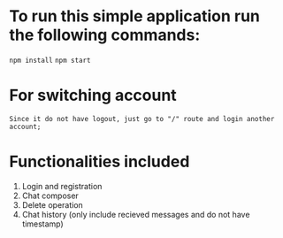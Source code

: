 # To run this simple application run the following commands:
`npm install`
`npm start`


# For switching account
    Since it do not have logout, just go to "/" route and login another account;

# Functionalities included
1. Login and registration
2. Chat composer
3. Delete operation
4. Chat history (only include recieved messages and do not have timestamp)

#